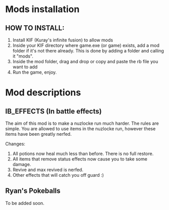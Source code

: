 # Mods installation 
## HOW TO INSTALL:

1) Install KIF (Kuray's infinite fusion) to allow mods
2) Inside your KIF directory where game.exe (or game) exists, add a mod folder if it's not there already. This is done by adding a folder and calling it "mods".
3) Inside the mod folder, drag and drop or copy and paste the rb file you want to add
4) Run the game, enjoy.

# Mod descriptions 

## IB_EFFECTS (In battle effects) 

The aim of this mod is to make a nuzlocke run much harder. The rules are simple. You are allowed to use items in the nuzlocke run, however these items have been greatly nerfed.

Changes:

1) All potions now heal much less than before. There is no full restore.
2) All items that remove status effects now cause you to take some damage.
3) Revive and max revived is nerfed.
4) Other effects that will catch you off guard :)

## Ryan's Pokeballs

To be added soon.
